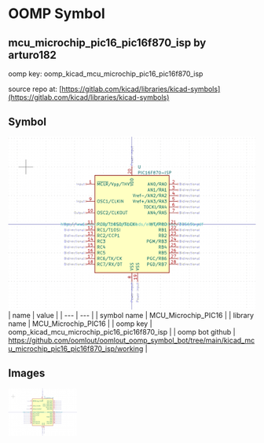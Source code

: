 # OOMP Symbol  
## mcu_microchip_pic16_pic16f870_isp  by arturo182  
  
oomp key: oomp_kicad_mcu_microchip_pic16_pic16f870_isp  
  
source repo at: [https://gitlab.com/kicad/libraries/kicad-symbols](https://gitlab.com/kicad/libraries/kicad-symbols)  
## Symbol  
  
[![working.png](working_600.png)](working.png)  
| name | value | 
| --- | --- | 
| symbol name | MCU_Microchip_PIC16 | 
| library name | MCU_Microchip_PIC16 | 
| oomp key | oomp_kicad_mcu_microchip_pic16_pic16f870_isp | 
| oomp bot github | https://github.com/oomlout/oomlout_oomp_symbol_bot/tree/main/kicad_mcu_microchip_pic16_pic16f870_isp/working | 
## Images  
  
[![working.png](working_140.png)](working.png)  
